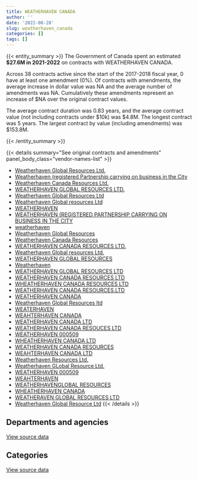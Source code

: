 ```yaml
---
title: WEATHERHAVEN CANADA
author: ''
date: '2022-08-28'
slug: weatherhaven_canada
categories: []
tags: []
---
```


<script src="/rmarkdown-libs/htmlwidgets/htmlwidgets.js"></script>
<link href="/rmarkdown-libs/datatables-css/datatables-crosstalk.css" rel="stylesheet" />
<script src="/rmarkdown-libs/datatables-binding/datatables.js"></script>
<script src="/rmarkdown-libs/jquery/jquery-3.6.0.min.js"></script>
<link href="/rmarkdown-libs/dt-core-bootstrap/css/dataTables.bootstrap.min.css" rel="stylesheet" />
<link href="/rmarkdown-libs/dt-core-bootstrap/css/dataTables.bootstrap.extra.css" rel="stylesheet" />
<script src="/rmarkdown-libs/dt-core-bootstrap/js/jquery.dataTables.min.js"></script>
<script src="/rmarkdown-libs/dt-core-bootstrap/js/dataTables.bootstrap.min.js"></script>
<link href="/rmarkdown-libs/crosstalk/css/crosstalk.min.css" rel="stylesheet" />
<script src="/rmarkdown-libs/crosstalk/js/crosstalk.min.js"></script>
<script src="/rmarkdown-libs/htmlwidgets/htmlwidgets.js"></script>
<link href="/rmarkdown-libs/datatables-css/datatables-crosstalk.css" rel="stylesheet" />
<script src="/rmarkdown-libs/datatables-binding/datatables.js"></script>
<script src="/rmarkdown-libs/jquery/jquery-3.6.0.min.js"></script>
<link href="/rmarkdown-libs/dt-core-bootstrap/css/dataTables.bootstrap.min.css" rel="stylesheet" />
<link href="/rmarkdown-libs/dt-core-bootstrap/css/dataTables.bootstrap.extra.css" rel="stylesheet" />
<script src="/rmarkdown-libs/dt-core-bootstrap/js/jquery.dataTables.min.js"></script>
<script src="/rmarkdown-libs/dt-core-bootstrap/js/dataTables.bootstrap.min.js"></script>
<link href="/rmarkdown-libs/crosstalk/css/crosstalk.min.css" rel="stylesheet" />
<script src="/rmarkdown-libs/crosstalk/js/crosstalk.min.js"></script>

{{< entity_summary >}}
The Government of Canada spent an estimated **\$27.6M in 2021-2022** on contracts with WEATHERHAVEN CANADA.

Across 38 contracts active since the start of the 2017-2018 fiscal year, 0 have at least one amendment (0%). Of contracts with amendments, the average increase in dollar value was NA and the average number of amendments was NA. Cumulatively these amendments represent an increase of \$NA over the original contract values.

The average contract duration was 0.83 years, and the average contract value (not including contracts under \$10k) was \$4.8M. The longest contract was 5 years. The largest contract by value (including amendments) was \$153.8M.

{{< /entity_summary >}}

{{< details summary="See original contracts and amendments" panel_body_class="vendor-names-list" >}}
- [Weatherhaven Global Resources Ltd.](https://search.open.canada.ca/en/ct/?sort=contract_value_f%20desc&page=1&search_text=%22Weatherhaven%20Global%20Resources%20Ltd.%22)
- [Weatherhaven (registered Partnership carrying on business in the City](https://search.open.canada.ca/en/ct/?sort=contract_value_f%20desc&page=1&search_text=%22Weatherhaven%20%28registered%20Partnership%20carrying%20on%20business%20in%20the%20City%22)
- [Weatherhaven Canada Resources Ltd.](https://search.open.canada.ca/en/ct/?sort=contract_value_f%20desc&page=1&search_text=%22Weatherhaven%20Canada%20Resources%20Ltd.%22)
- [WEATHERHAVEN GLOBAL RESOURCES LTD.](https://search.open.canada.ca/en/ct/?sort=contract_value_f%20desc&page=1&search_text=%22WEATHERHAVEN%20GLOBAL%20RESOURCES%20LTD.%22)
- [Weatherhaven Global Resources Ltd](https://search.open.canada.ca/en/ct/?sort=contract_value_f%20desc&page=1&search_text=%22Weatherhaven%20Global%20Resources%20Ltd%22)
- [Weatherhaven Global resources Ltd](https://search.open.canada.ca/en/ct/?sort=contract_value_f%20desc&page=1&search_text=%22Weatherhaven%20Global%20resources%20Ltd%22)
- [WEATHERHAVEN](https://search.open.canada.ca/en/ct/?sort=contract_value_f%20desc&page=1&search_text=%22WEATHERHAVEN%22)
- [WEATHERHAVEN (REGISTERED PARTNERSHIP CARRYING ON BUSINESS IN THE CITY](https://search.open.canada.ca/en/ct/?sort=contract_value_f%20desc&page=1&search_text=%22WEATHERHAVEN%20%28REGISTERED%20PARTNERSHIP%20CARRYING%20ON%20BUSINESS%20IN%20THE%20CITY%22)
- [weatherhaven](https://search.open.canada.ca/en/ct/?sort=contract_value_f%20desc&page=1&search_text=%22weatherhaven%22)
- [Weatherhaven Global Resources](https://search.open.canada.ca/en/ct/?sort=contract_value_f%20desc&page=1&search_text=%22Weatherhaven%20Global%20Resources%22)
- [Weatherhaven Canada Resources](https://search.open.canada.ca/en/ct/?sort=contract_value_f%20desc&page=1&search_text=%22Weatherhaven%20Canada%20Resources%22)
- [WEATHERHAVEN CANADA RESOURCES LTD.](https://search.open.canada.ca/en/ct/?sort=contract_value_f%20desc&page=1&search_text=%22WEATHERHAVEN%20CANADA%20RESOURCES%20LTD.%22)
- [Weatherhaven Global resources Ltd.](https://search.open.canada.ca/en/ct/?sort=contract_value_f%20desc&page=1&search_text=%22Weatherhaven%20Global%20resources%20Ltd.%22)
- [WEATHERHAVEN GLOBAL RESOURCES](https://search.open.canada.ca/en/ct/?sort=contract_value_f%20desc&page=1&search_text=%22WEATHERHAVEN%20GLOBAL%20RESOURCES%22)
- [Weatherhaven](https://search.open.canada.ca/en/ct/?sort=contract_value_f%20desc&page=1&search_text=%22Weatherhaven%22)
- [WEATHERHAVEN GLOBAL RESOURCES LTD](https://search.open.canada.ca/en/ct/?sort=contract_value_f%20desc&page=1&search_text=%22WEATHERHAVEN%20GLOBAL%20RESOURCES%20LTD%22)
- [WEATHERHAVEN CANADA RESOURCES LTD](https://search.open.canada.ca/en/ct/?sort=contract_value_f%20desc&page=1&search_text=%22WEATHERHAVEN%20CANADA%20RESOURCES%20LTD%22)
- [WHEATHERHAVEN CANADA RESOURCES LTD](https://search.open.canada.ca/en/ct/?sort=contract_value_f%20desc&page=1&search_text=%22WHEATHERHAVEN%20CANADA%20RESOURCES%20LTD%22)
- [WEATHERHAVEN CANADA RESOURCES.LTD](https://search.open.canada.ca/en/ct/?sort=contract_value_f%20desc&page=1&search_text=%22WEATHERHAVEN%20CANADA%20RESOURCES.LTD%22)
- [WEATHERHAVEN CANADA](https://search.open.canada.ca/en/ct/?sort=contract_value_f%20desc&page=1&search_text=%22WEATHERHAVEN%20CANADA%22)
- [Weatherhaven Global Resources ltd](https://search.open.canada.ca/en/ct/?sort=contract_value_f%20desc&page=1&search_text=%22Weatherhaven%20Global%20Resources%20ltd%22)
- [WEATERHAVEN](https://search.open.canada.ca/en/ct/?sort=contract_value_f%20desc&page=1&search_text=%22WEATERHAVEN%22)
- [WEAHTERHAVEN CANADA](https://search.open.canada.ca/en/ct/?sort=contract_value_f%20desc&page=1&search_text=%22WEAHTERHAVEN%20CANADA%22)
- [WEATHERHAVEN CANADA LTD](https://search.open.canada.ca/en/ct/?sort=contract_value_f%20desc&page=1&search_text=%22WEATHERHAVEN%20CANADA%20LTD%22)
- [WEATHERHAVEN CANADA RESOUCES LTD](https://search.open.canada.ca/en/ct/?sort=contract_value_f%20desc&page=1&search_text=%22WEATHERHAVEN%20CANADA%20RESOUCES%20LTD%22)
- [WEATHERHAVEN 000509](https://search.open.canada.ca/en/ct/?sort=contract_value_f%20desc&page=1&search_text=%22WEATHERHAVEN%20%20%20%20%20%20%20%20%20%20%20%20%20%20000509%22)
- [WHEATHERHAVEN CANADA LTD](https://search.open.canada.ca/en/ct/?sort=contract_value_f%20desc&page=1&search_text=%22WHEATHERHAVEN%20CANADA%20LTD%22)
- [WEATHERHAVEN CANADA RESOURCES](https://search.open.canada.ca/en/ct/?sort=contract_value_f%20desc&page=1&search_text=%22WEATHERHAVEN%20CANADA%20RESOURCES%22)
- [WEAHTERHAVEN CANADA LTD](https://search.open.canada.ca/en/ct/?sort=contract_value_f%20desc&page=1&search_text=%22WEAHTERHAVEN%20CANADA%20LTD%22)
- [Weatherhaven Resources Ltd.](https://search.open.canada.ca/en/ct/?sort=contract_value_f%20desc&page=1&search_text=%22Weatherhaven%20Resources%20Ltd.%22)
- [Weatherhaven GLobal Resource Ltd.](https://search.open.canada.ca/en/ct/?sort=contract_value_f%20desc&page=1&search_text=%22Weatherhaven%20GLobal%20Resource%20Ltd.%22)
- [WEATHERHAVEN 000509](https://search.open.canada.ca/en/ct/?sort=contract_value_f%20desc&page=1&search_text=%22WEATHERHAVEN%20%20%20%20%20%20%20%20%20%20%20%20%20%20%20%20%20%20%20%20%20%20%20000509%22)
- [WEAHTERHAVEN](https://search.open.canada.ca/en/ct/?sort=contract_value_f%20desc&page=1&search_text=%22WEAHTERHAVEN%22)
- [WEATHERHAVENGLOBAL RESOURCES](https://search.open.canada.ca/en/ct/?sort=contract_value_f%20desc&page=1&search_text=%22WEATHERHAVENGLOBAL%20RESOURCES%22)
- [WHEATHERHAVEN CANADA](https://search.open.canada.ca/en/ct/?sort=contract_value_f%20desc&page=1&search_text=%22WHEATHERHAVEN%20CANADA%22)
- [WEATHERAVEN GLOBAL RESOURCES LTD](https://search.open.canada.ca/en/ct/?sort=contract_value_f%20desc&page=1&search_text=%22WEATHERAVEN%20GLOBAL%20RESOURCES%20LTD%22)
- [Weatherhaven Global Resource Ltd](https://search.open.canada.ca/en/ct/?sort=contract_value_f%20desc&page=1&search_text=%22Weatherhaven%20Global%20Resource%20Ltd%22)
{{< /details >}}

## Departments and agencies

<div id="htmlwidget-1" style="width:100%;height:auto;" class="datatables html-widget"></div>
<script type="application/json" data-for="htmlwidget-1">{"x":{"style":"bootstrap","filter":"none","vertical":false,"data":[["<a href=\"/departments/dnd-mdn/\">National Defence<\/a>","<a href=\"/departments/nrcan-rncan/\">Natural Resources Canada<\/a>"],[37324174.7,19213.48],[34799627.67,null],[35082725.09,null],[27569281.77,null]],"container":"<table class=\"table table-striped table-hover row-border order-column display\">\n  <thead>\n    <tr>\n      <th>Department<\/th>\n      <th>2018-2019<\/th>\n      <th>2019-2020<\/th>\n      <th>2020-2021<\/th>\n      <th>2021-2022<\/th>\n    <\/tr>\n  <\/thead>\n<\/table>","options":{"order":[[4,"desc"]],"pageLength":10,"autoWidth":true,"columnDefs":[{"targets":1,"render":"function(data, type, row, meta) {\n    return type !== 'display' ? data : DTWidget.formatCurrency(data, \"$\", 2, 3, \",\", \".\", true, null);\n  }"},{"targets":2,"render":"function(data, type, row, meta) {\n    return type !== 'display' ? data : DTWidget.formatCurrency(data, \"$\", 2, 3, \",\", \".\", true, null);\n  }"},{"targets":3,"render":"function(data, type, row, meta) {\n    return type !== 'display' ? data : DTWidget.formatCurrency(data, \"$\", 2, 3, \",\", \".\", true, null);\n  }"},{"targets":4,"render":"function(data, type, row, meta) {\n    return type !== 'display' ? data : DTWidget.formatCurrency(data, \"$\", 2, 3, \",\", \".\", true, null);\n  }"},{"width":"16%","targets":[1,2,3,4]},{"className":"dt-right","targets":[1,2,3,4]}],"orderClasses":false}},"evals":["options.columnDefs.0.render","options.columnDefs.1.render","options.columnDefs.2.render","options.columnDefs.3.render"],"jsHooks":[]}</script>
<p class="text-right">
<a href="https://github.com/GoC-Spending/contracts-data/tree/main/data/out/vendors/weatherhaven_canada/summary_by_fiscal_year_by_department.csv" class="source-data-link btn btn-link">View source data</a>
</p>

## Categories

<div id="htmlwidget-2" style="width:100%;height:auto;" class="datatables html-widget"></div>
<script type="application/json" data-for="htmlwidget-2">{"x":{"style":"bootstrap","filter":"none","vertical":false,"data":[["<a href=\"/categories/facilities_and_construction/\">Facilities and construction<\/a>","<a href=\"/categories/defence/\">Defence<\/a>","<a href=\"/categories/industrial_products_and_services/\">Industrial products and services<\/a>"],[355951.2,3014423.08,33973013.9],[966394.42,null,33833233.25],[1122005.42,325690.19,33635029.48],[1205077.45,null,26364204.32]],"container":"<table class=\"table table-striped table-hover row-border order-column display\">\n  <thead>\n    <tr>\n      <th>Category<\/th>\n      <th>2018-2019<\/th>\n      <th>2019-2020<\/th>\n      <th>2020-2021<\/th>\n      <th>2021-2022<\/th>\n    <\/tr>\n  <\/thead>\n<\/table>","options":{"order":[[4,"desc"]],"dom":"t","pageLength":30,"autoWidth":true,"columnDefs":[{"targets":1,"render":"function(data, type, row, meta) {\n    return type !== 'display' ? data : DTWidget.formatCurrency(data, \"$\", 2, 3, \",\", \".\", true, null);\n  }"},{"targets":2,"render":"function(data, type, row, meta) {\n    return type !== 'display' ? data : DTWidget.formatCurrency(data, \"$\", 2, 3, \",\", \".\", true, null);\n  }"},{"targets":3,"render":"function(data, type, row, meta) {\n    return type !== 'display' ? data : DTWidget.formatCurrency(data, \"$\", 2, 3, \",\", \".\", true, null);\n  }"},{"targets":4,"render":"function(data, type, row, meta) {\n    return type !== 'display' ? data : DTWidget.formatCurrency(data, \"$\", 2, 3, \",\", \".\", true, null);\n  }"},{"width":"16%","targets":[1,2,3,4]},{"className":"dt-right","targets":[1,2,3,4]}],"orderClasses":false,"lengthMenu":[10,25,30,50,100]}},"evals":["options.columnDefs.0.render","options.columnDefs.1.render","options.columnDefs.2.render","options.columnDefs.3.render"],"jsHooks":[]}</script>
<p class="text-right">
<a href="https://github.com/GoC-Spending/contracts-data/tree/main/data/out/vendors/weatherhaven_canada/summary_by_fiscal_year_by_category.csv" class="source-data-link btn btn-link">View source data</a>
</p>
